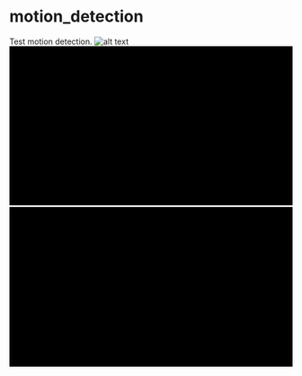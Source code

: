 # motion_detection
Test motion detection.
![alt text](https://github.com/declanCoster/motion_detection/blob/main/diffs.gif?raw=True)
![alt text](https://github.com/declanCoster/motion_detection/blob/main/threshold_diffs.gif?raw=True)
![alt text](https://github.com/declanCoster/motion_detection/blob/main/threshold_diffs.gif?raw=True)

